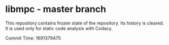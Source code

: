 # libmpc - master branch

This repository contains frozen state of the repository.
Its history is cleared. It is used only for static code
analysis with Codacy.

Commit Time: 1691379475